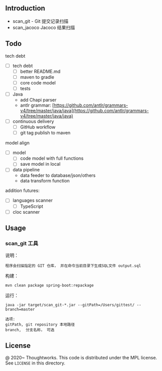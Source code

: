 ## Introduction 

* scan_git - Git 提交记录扫描
* scan_jacoco Jacoco 结果扫描

## Todo

tech debt

- [ ] tech debt
  - [ ] better README.md
  - [ ] maven to gradle
  - [ ] core code model
  - [ ] tests
- [ ] Java
  - add Chapi parser
  - antlr grammar: [https://github.com/antlr/grammars-v4/tree/master/java/java](https://github.com/antlr/grammars-v4/tree/master/java/java)
- [ ] continuous delivery
  - [ ] GitHub workflow 
  - [ ] git tag publish to maven

model align

- [ ] model
  - [ ] code model with full functions
  - [ ] save model in local
- [ ] data pipeline 
  - data feeder to database/json/others
  - data transform function

addition futures: 

- [ ] languages scanner
  - [ ] TypeScript
- [ ] cloc scanner

## Usage

### scan_git 工具 

说明：

 `程序会扫描指定的 GIT 仓库， 并在命令当前目录下生成SQL文件 output.sql`

构建：

 `mvn clean package spring-boot:repackage`
 
运行：

```
java -jar target/scan_git-*.jar --gitPath=/Users/gittest/ --branch=master

选项:
gitPath, git repository 本地路径
branch,  分支名称， 可选
```

License
---

@ 2020~ Thoughtworks.  This code is distributed under the MPL license. See `LICENSE` in this directory.
